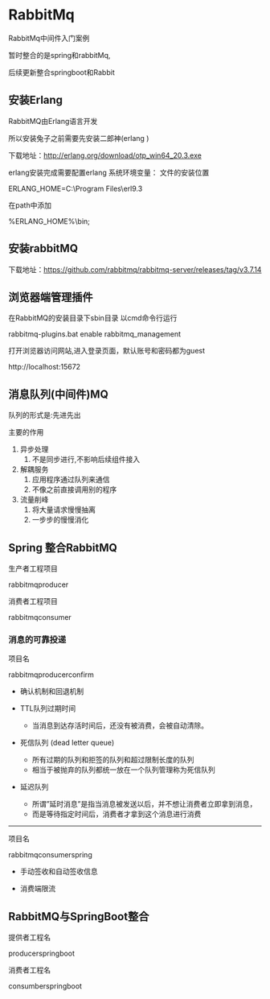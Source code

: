 # RabbitMq

RabbitMq中间件入门案例

暂时整合的是spring和rabbitMq,

后续更新整合springboot和Rabbit

## 安装Erlang

RabbitMQ由Erlang语言开发 

所以安装兔子之前需要先安装二郎神(erlang )

下载地址：http://erlang.org/download/otp_win64_20.3.exe 

erlang安装完成需要配置erlang 系统环境变量： 文件的安装位置

ERLANG_HOME=C:\Program Files\erl9.3 

在path中添加

%ERLANG_HOME%\bin; 



## 安装rabbitMQ 

下载地址：https://github.com/rabbitmq/rabbitmq-server/releases/tag/v3.7.14



## 浏览器端管理插件 

在RabbitMQ的安装目录下sbin目录 以cmd命令行运行

rabbitmq-plugins.bat enable rabbitmq_management 

打开浏览器访问网站,进入登录页面，默认账号和密码都为guest

http://localhost:15672



## 消息队列(中间件)MQ

队列的形式是:先进先出

主要的作用

1. 异步处理
    1. 不是同步进行,不影响后续组件接入
2. 解耦服务
    1. 应用程序通过队列来通信
    2. 不像之前直接调用别的程序
3. 流量削峰
    1. 将大量请求慢慢抽离
    2. 一步步的慢慢消化



## Spring 整合RabbitMQ

生产者工程项目

rabbitmqproducer

消费者工程项目

rabbitmqconsumer



### 消息的可靠投递

项目名

rabbitmqproducerconfirm

-   确认机制和回退机制

-   TTL队列过期时间
    -   当消息到达存活时间后，还没有被消费，会被自动清除。

-   死信队列  (dead letter queue)
    -   所有过期的队列和拒签的队列和超过限制长度的队列
    -   相当于被抛弃的队列都统一放在一个队列管理称为死信队列



-   延迟队列
    -   所谓”延时消息”是指当消息被发送以后，并不想让消费者立即拿到消息，
    -   而是等待指定时间后，消费者才拿到这个消息进行消费



------



项目名

rabbitmqconsumerspring

-   手动签收和自动签收信息

-   消费端限流





##  RabbitMQ与SpringBoot整合

提供者工程名

producerspringboot



消费者工程名

consumberspringboot